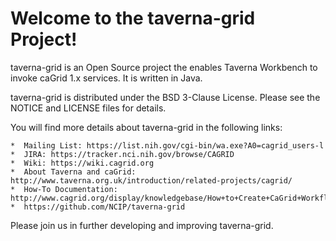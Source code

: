 Welcome to the taverna-grid Project!
=====================================

taverna-grid is an Open Source project the enables Taverna Workbench 
to invoke caGrid 1.x services.  It is written in Java.

taverna-grid is distributed under the BSD 3-Clause License.
Please see the NOTICE and LICENSE files for details.

You will find more details about taverna-grid  in the following links:

    *  Mailing List: https://list.nih.gov/cgi-bin/wa.exe?A0=cagrid_users-l
    *  JIRA: https://tracker.nci.nih.gov/browse/CAGRID
    *  Wiki: https://wiki.cagrid.org
    *  About Taverna and caGrid: http://www.taverna.org.uk/introduction/related-projects/cagrid/
    *  How-To Documentation: http://www.cagrid.org/display/knowledgebase/How+to+Create+CaGrid+Workflow+Using+Taverna
    *  https://github.com/NCIP/taverna-grid

Please join us in further developing and improving taverna-grid.
